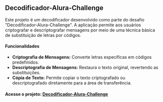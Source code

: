 ## Decodificador-Alura-Challenge

Este projeto é um decodificador desenvolvido como parte do desafio "Decodificador-Alura-Challenge". A aplicação permite aos usuários criptografar e descriptografar mensagens por meio de uma técnica básica de substituição de letras por códigos.

#### Funcionalidades

- **Criptografia de Mensagens:** Converte letras específicas em códigos predefinidos.
- **Descriptografia de Mensagens:** Restaura o texto original, revertendo as substituições.
- **Cópia de Texto:** Permite copiar o texto criptografado ou descriptografado diretamente para a área de transferência.


#### Acesse o projeto: [Decodificador-Alura-Challenge](https://encriptador-de-texto-roan-kappa.vercel.app/)
